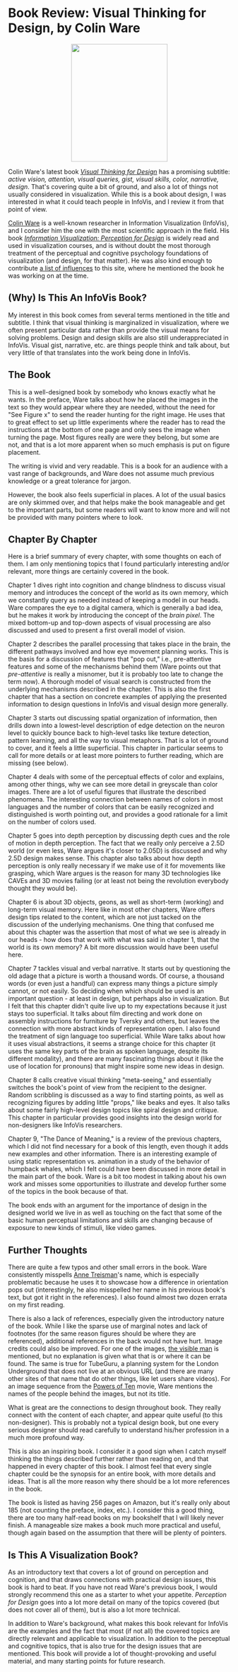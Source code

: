 # Book Review: Visual Thinking for Design, by Colin Ware

<p align="center"><img src="https://media.eagereyes.org/media/2008/WareVisualThinking.png" border="0" width="218" height="266" /></p>

Colin Ware's latest book <a href="http://www.amazon.com/Visual-Thinking-Kaufmann-Interactive-Technologies/dp/0123708966/"><em>Visual Thinking for Design</em></a> has a promising subtitle: <em>active vision, attention, visual queries, gist, visual skills, color, narrative, design</em>. That's covering quite a bit of ground, and also a lot of things not usually considered in visualization. While this is a book about design, I was interested in what it could teach people in InfoVis, and I review it from that point of view.

<a href="http://ccom.unh.edu/vislab/CWBio.html">Colin Ware</a> is a well-known researcher in Information Visualization (InfoVis), and I consider him the one with the most scientific approach in the field. His book <a href="http://www.amazon.com/exec/obidos/tg/detail/-/1558608192/"><em>Information Visualization: Perception for Design</em></a> is widely read and used in visualization courses, and is without doubt the most thorough treatment of the perceptual and cognitive psychology foundations of visualization (and design, for that matter). He was also kind enough to contribute <a href="/blog/2007/colin-ware">a list of influences</a> to this site, where he mentioned the book he was working on at the time.

## (Why) Is This An InfoVis Book?

My interest in this book comes from several terms mentioned in the title and subtitle. I think that visual thinking is marginalized in visualization, where we often present particular data rather than provide the visual means for solving problems. Design and design skills are also still underappreciated in InfoVis. Visual gist, narrative, etc. are things people think and talk about, but very little of that translates into the work being done in InfoVis.

## The Book

This is a well-designed book by somebody who knows exactly what he wants. In the preface, Ware talks about how he placed the images in the text so they would appear where they are needed, without the need for "See Figure x" to send the reader hunting for the right image. He uses that to great effect to set up little experiments where the reader has to read the instructions at the bottom of one page and only sees the image when turning the page. Most figures really are were they belong, but some are not, and that is a lot more apparent when so much emphasis is put on figure placement.

The writing is vivid and very readable. This is a book for an audience with a vast range of backgrounds, and Ware does not assume much previous knowledge or a great tolerance for jargon.

However, the book also feels superficial in places. A lot of the usual basics are only skimmed over, and that helps make the book manageable and get to the important parts, but some readers will want to know more and will not be provided with many pointers where to look.

## Chapter By Chapter

Here is a brief summary of every chapter, with some thoughts on each of them. I am only mentioning topics that I found particularly interesting and/or relevant, more things are certainly covered in the book.

Chapter 1 dives right into cognition and change blindness to discuss visual memory and introduces the concept of the world as its own memory, which we constantly query as needed instead of keeping a model in our heads. Ware compares the eye to a digital camera, which is generally a bad idea, but he makes it work by introducing the concept of the <em>brain pixel</em>. The mixed bottom-up and top-down aspects of visual processing are also discussed and used to present a first overall model of vision.

Chapter 2 describes the parallel processing that takes place in the brain, the different pathways involved and how eye movement planning works. This is the basis for a discussion of features that "pop out," i.e., pre-attentive features and some of the mechanisms behind them (Ware points out that <em>pre-attentive</em> is really a misnomer, but it is probably too late to change the term now). A thorough model of visual search is constructed from the underlying mechanisms described in the chapter. This is also the first chapter that has a section on concrete examples of applying the presented information to design questions in InfoVis and visual design more generally.

Chapter 3 starts out discussing spatial organization of information, then drills down into a lowest-level description of edge detection on the neuron level to quickly bounce back to high-level tasks like texture detection, pattern learning, and all the way to visual metaphors. That is a lot of ground to cover, and it feels a little superficial. This chapter in particular seems to call for more details or at least more pointers to further reading, which are missing (see below).

Chapter 4 deals with some of the perceptual effects of color and explains, among other things, why we can see more detail in greyscale than color images. There are a lot of useful figures that illustrate the described phenomena. The interesting connection between names of colors in most languages and the number of colors that can be easily recognized and distinguished is worth pointing out, and provides a good rationale for a limit on the number of colors used.

Chapter 5 goes into depth perception by discussing depth cues and the role of motion in depth perception. The fact that we really only perceive a 2.5D world (or even less, Ware argues it's closer to 2.05D) is discussed and why 2.5D design makes sense. This chapter also talks about how depth perception is only really necessary if we make use of it for movements like grasping, which Ware argues is the reason for many 3D technologies like CAVEs and 3D movies failing (or at least not being the revolution everybody thought they would be).

Chapter 6 is about 3D objects, geons, as well as short-term (working) and long-term visual memory. Here like in most other chapters, Ware offers design tips related to the content, which are not just tacked on the discussion of the underlying mechanisms. One thing that confused me about this chapter was the assertion that most of what we see is already in our heads - how does that work with what was said in chapter 1, that the world is its own memory? A bit more discussion would have been useful here.

Chapter 7 tackles visual and verbal narrative. It starts out by questioning the old adage that a picture is worth a thousand words. Of course, a thousand words (or even just a handful) can express many things a picture simply cannot, or not easily. So deciding when which should be used is an important question - at least in design, but perhaps also in visualization. But I felt that this chapter didn't quite live up to my expectations because it just stays too superficial. It talks about film directing and work done on assembly instructions for furniture by Tversky and others, but leaves the connection with more abstract kinds of representation open. I also found the treatment of sign language too superficial. While Ware talks about how it uses visual abstractions, it seems a strange choice for this chapter (it uses the same key parts of the brain as spoken language, despite its different modality), and there are many fascinating things about it (like the use of location for pronouns) that might inspire some new ideas in design.

Chapter 8 calls creative visual thinking "meta-seeing," and essentially switches the book's point of view from the recipient to the designer. Random scribbling is discussed as a way to find starting points, as well as recognizing figures by adding little "props," like beaks and eyes. It also talks about some fairly high-level design topics like spiral design and critique. This chapter in particular provides good insights into the design world for non-designers like InfoVis researchers.

Chapter 9, "The Dance of Meaning," is a review of the previous chapters, which I did not find necessary for a book of this length, even though it adds new examples and other information. There is an interesting example of using static representation vs. animation in a study of the behavior of humpback whales, which I felt could have been discussed in more detail in the main part of the book. Ware is a bit too modest in talking about his own work and misses some opportunities to illustrate and develop further some of the topics in the book because of that.

The book ends with an argument for the importance of design in the designed world we live in as well as touching on the fact that some of the basic human perceptual limitations and skills are changing because of exposure to new kinds of stimuli, like video games.

## Further Thoughts

There are quite a few typos and other small errors in the book. Ware consistently misspells <a href="https://weblamp.princeton.edu/~psych/psychology/research/treisman/index.php">Anne Treisman</a>'s name, which is especially problematic because he uses it to showcase how a difference in orientation pops out (interestingly, he also misspelled her name in his previous book's text, but got it right in the references). I also found almost two dozen errata on my first reading.

There is also a lack of references, especially given the introductory nature of the book. While I like the sparse use of marginal notes and lack of footnotes (for the same reason figures should be where they are referenced), additional references in the back would not have hurt. Image credits could also be improved. For one of the images, <a href="http://www.nlm.nih.gov/research/visible/visible_human.html">the visible man</a> is mentioned, but no explanation is given what that is or where it can be found. The same is true for TubeGuru, a planning system for the London Underground that does not live at an obvious URL (and there are many other sites of that name that do other things, like let users share videos). For an image sequence from the <a href="http://www.youtube.com/watch?v=BBsOeLcUARw">Powers of Ten</a> movie, Ware mentions the names of the people behind the images, but not its title.

What is great are the connections to design throughout book. They really connect with the content of each chapter, and appear quite useful (to this non-designer). This is probably not a typical design book, but one every serious designer should read carefully to understand his/her profession in a much more profound way.

This is also an inspiring book. I consider it a good sign when I catch myself thinking the things described further rather than reading on, and that happened in every chapter of this book. I almost feel that every single chapter could be the synopsis for an entire book, with more details and ideas. That is all the more reason why there should be a lot more references in the book.

The book is listed as having 256 pages on Amazon, but it's really only about 185 (not counting the preface, index, etc.). I consider this a good thing, there are too many half-read books on my bookshelf that I will likely never finish. A manageable size makes a book much more practical and useful, though again based on the assumption that there will be plenty of pointers.

## Is This A Visualization Book?

As an introductory text that covers a lot of ground on perception and cognition, and that draws connections with practical design issues, this book is hard to beat. If you have not read Ware's previous book, I would strongly recommend this one as a starter to whet your appetite. <em>Perception for Design</em> goes into a lot more detail on many of the topics covered (but does not cover all of them), but is also a lot more technical.

In addition to Ware's background, what makes this book relevant for InfoVis are the examples and the fact that most (if not all) the covered topics are directly relevant and applicable to visualization. In addition to the perceptual and cognitive topics, that is also true for the design issues that are mentioned. This book will provide a lot of thought-provoking and useful material, and many starting points for future research.
